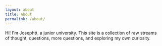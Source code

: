 ```yaml
---
layout: about
title: About
permalink: /about/
---
```


Hi! I'm Josephtt, a junior university. This site is a collection of raw streams of thought, questions, more questions, and exploring my own curiosity.
